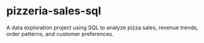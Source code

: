 # pizzeria-sales-sql
 A data exploration project using SQL to analyze pizza sales, revenue trends, order patterns, and customer preferences.
